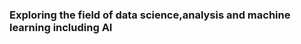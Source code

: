 ### Exploring the field of data science,analysis and machine learning including AI

<!--
**Rag3karn/Rag3karn** is a portfolio repository because its `README.md` (this file) appears on your GitHub profile.
- 🔭 I’m currently working on skills for Data scientist
- 🌱 I’m currently learning python
- 👯 I’m looking to collaborate on projects based on data science(EDA,Web scrapping) and finding interships in Data Science
- 📫 How to reach me: email:karnguptaprivate123@gmail.com
- ⚡ Fun fact: I love to play Football and Table Tennis

